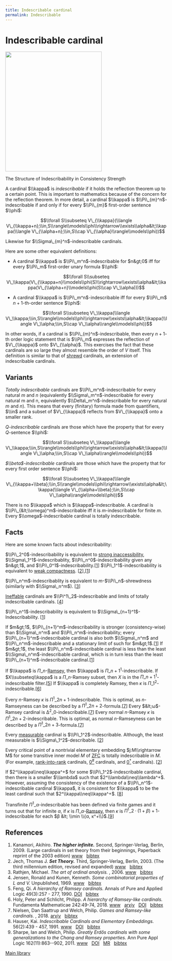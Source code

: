 ```yaml
---
title: Indescribable cardinal
permalink: Indescribable
---
```

# Indescribable cardinal













<a href="/File:IndescribableStructure.png" class="image"><img src="/web/20191005075106im_/http://cantorsattic.info/images/thumb/e/e6/IndescribableStructure.png/300px-IndescribableStructure.png" class="thumbimage" srcset="/web/20191005075106im_/http://cantorsattic.info/images/thumb/e/e6/IndescribableStructure.png/450px-IndescribableStructure.png 1.5x, /web/20191005075106im_/http://cantorsattic.info/images/thumb/e/e6/IndescribableStructure.png/600px-IndescribableStructure.png 2x" width="300" height="373" /></a>



<a href="/File:IndescribableStructure.png" class="internal" title="Enlarge"></a>


The Structure of Indescribability in Consistency Strength




A cardinal $\\kappa$ is *indescribable* if it holds the reflection
theorem up to a certain point. This is important to mathematics because
of the concern for the reflection theorem. In more detail, a cardinal
$\\kappa$ is $\\Pi\_{m}^n$-indescribable if and only if for every
$\\Pi\_{m}$ first-order sentence $\\phi$:

$$\\forall S\\subseteq V\_{\\kappa}(\\langle
V\_{\\kappa+n};\\in,S\\rangle\\models\\phi\\rightarrow\\exists\\alpha&lt;\\kappa(\\langle
V\_{\\alpha+n};\\in,S\\cap V\_{\\alpha}\\rangle\\models\\phi))$$

Likewise for $\\Sigma\_{m}^n$-indescribable cardinals.

Here are some other equivalent definitions:

-   A cardinal $\\kappa$ is $\\Pi\_m^n$-indescribable for $n&gt;0$ iff
    for every $\\Pi\_m$ first-order unary formula $\\phi$:

$$\\forall S\\subseteq
V\_\\kappa(V\_{\\kappa+n}\\models\\phi(S)\\rightarrow\\exists\\alpha&lt;\\kappa(V\_{\\alpha+n}\\models\\phi(S\\cap
V\_\\alpha)))$$

-   A cardinal $\\kappa$ is $\\Pi\_m^n$-indescribable iff for every
    $\\Pi\_m$ $n+1$-th-order sentence $\\phi$:

$$\\forall S\\subseteq V\_\\kappa(\\langle
V\_\\kappa;\\in,S\\rangle\\models\\phi\\rightarrow\\exists\\alpha&lt;\\kappa(\\langle
V\_\\alpha;\\in,S\\cap V\_\\alpha\\rangle\\models\\phi))$$

In other words, if a cardinal is $\\Pi\_{m}^n$-indescribable, then every
$n+1$-th order logic statement that is $\\Pi\_m$ expresses the
reflection of $V\_{\\kappa}$ onto $V\_{\\alpha}$. This exercises the
fact that these cardinals are so large they almost resemble the order of
$V$ itself. This definition is similar to that of
[shrewd](/Shrewd "Shrewd")
cardinals, an extension of indescribable cardinals.

## Variants

*Totally indescribable* cardinals are $\\Pi\_m^n$-indescribable for
every natural $m$ and $n$ (equivalently $\\Sigma\_m^n$-indescribable for
every natural m and n, equivalently $\\Delta\_m^n$-indescribable for
every natural $m$ and $n$). This means that every (finitary) formula
made from quantifiers, $\\in$ and a subset of $V\_{\\kappa}$ reflects
from $V\_{\\kappa}$ onto a smaller rank.

*$Q$-indescribable* cardinals are those which have the property that for
every $Q$-sentence $\\phi$:

$$\\forall S\\subseteq V\_\\kappa(\\langle
V\_\\kappa;\\in,S\\rangle\\models\\phi\\rightarrow\\exists\\alpha&lt;\\kappa(\\langle
V\_\\alpha;\\in,S\\cap V\_\\alpha\\rangle\\models\\phi))$$

*$\\beta$-indescribable* cardinals are those which have the property
that for every first order sentence $\\phi$:

$$\\forall S\\subseteq V\_\\kappa(\\langle
V\_{\\kappa+\\beta};\\in,S\\rangle\\models\\phi\\rightarrow\\exists\\alpha&lt;\\kappa(\\langle
V\_{\\alpha+\\beta};\\in,S\\cap V\_\\alpha\\rangle\\models\\phi))$$

There is no $\\kappa$ which is $\\kappa$-indescribable. A cardinal is
$\\Pi\_{&lt;\\omega}^m$-indescribable iff it is $m$-indescribable for
finite $m$. Every $\\omega$-indescribable cardinal is totally
indescribable.

## Facts

Here are some known facts about indescribability:

$\\Pi\_2^0$-indescribability is equivalent to [strong
inaccessibility](/Inaccessible "Inaccessible"),
$\\Sigma\_1^1$-indescribablity, $\\Pi\_n^0$-indescribability given any
$n&gt;1$, and
$\\Pi\_0^1$-indescribability.\[[1](#bibkey_Kanamori2009:HigherInfinite)\]
$\\Pi\_1^1$-indescribability is equivalent to [weak
compactness](/Weakly_compact "Weakly compact").
\[[2](#bibkey_Jech2003:SetTheory)\],\[[1](#bibkey_Kanamori2009:HigherInfinite)\]

$\\Pi\_n^m$-indescribablity is equivalent to $m$-$\\Pi\_n$-shrewdness
(similarly with $\\Sigma\_n^m$).
\[[3](#bibkey_Rathjen2006:OrdinalAnalysis)\]

[Ineffable](/Ineffable "Ineffable")
cardinals are $\\Pi^1\_2$-indescribable and limits of totally
indescribable cardinals. \[[4](#bibkey_JensenKunen1969:Ineffable)\]

$\\Pi\_n^1$-indescribability is equivalent to
$\\Sigma\_{n+1}^1$-Indescribability.
\[[1](#bibkey_Kanamori2009:HigherInfinite)\]

If $m&gt;1$, $\\Pi\_{n+1}^m$-indescribability is stronger
(consistency-wise) than $\\Sigma\_n^m$ and $\\Pi\_n^m$-indescribability;
every $\\Pi\_{n+1}^m$-indescribable cardinal is also both $\\Sigma\_n^m$
and $\\Pi\_n^m$-indescribable and a stationary limit of such for
$m&gt;1$.\[[1](#bibkey_Kanamori2009:HigherInfinite)\] If $m&gt;1$, the
least $\\Pi\_n^m$-indescribable cardinal is less than the least
$\\Sigma\_n^m$-indescribable cardinal, which is in turn less than the
least $\\Pi\_{n+1}^m$-indescribable
cardinal.\[[1](#bibkey_Kanamori2009:HigherInfinite)\]

If $\\kappa$ is
$Π\_n$-[Ramsey](/Ramsey "Ramsey"),
then $\\kappa$ is $Π\_{n+1}^1$-indescribable. If $X\\subseteq\\kappa$ is
a $Π\_n$-Ramsey subset, then $X$ is in the $Π\_{n+1}^1$-indescribable
filter.\[[5](#bibkey_Feng1990:HierarchyRamsey)\] If $\\kappa$ is
completely Ramsey, then $κ$ is
$Π\_1^2$-indescribable.\[[6](#bibkey_HolySchlicht2017:HierarchyRamseylike)\]

Every $n$-Ramsey $κ$ is $Π^1\_{2 n+1}$-indescribable. This is optimal,
as $n$-Ramseyness can be described by a
$Π^1\_{2n+2}$-formula.\[[7](#bibkey_NielsenWelch2018:GamesRamseylike)\]
Every $&lt;ω$-Ramsey cardinal is
$∆^2\_0$-indescribable.\[[7](#bibkey_NielsenWelch2018:GamesRamseylike)\]
Every normal $n$-Ramsey $κ$ is $Π^1\_{2 n+2}$-indescribable. This is
optimal, as normal $n$-Ramseyness can be described by a $Π^1\_{2
n+3}$-formula.\[[7](#bibkey_NielsenWelch2018:GamesRamseylike)\]

Every
[measurable](/Measurable "Measurable")
cardinal is $\\Pi\_1^2$-indescribable. Although, the least measurable is
$\\Sigma\_1^2$-describable. \[[2](#bibkey_Jech2003:SetTheory)\]

Every critical point of a nontrivial elementary embedding
$j:M\\rightarrow M$ for some transitive inner model $M$ of
[ZFC](/ZFC "ZFC") is totally
indescribable in $M$. (For example,
<a href="/Rank-into-rank" class="mw-redirect" title="Rank-into-rank">rank-into-rank</a>
cardinals,
<a href="/Zero_sharp" class="mw-redirect" title="Zero sharp">$0^{\#}$</a>
cardinals, and
<a href="/Zero_dagger" class="mw-redirect" title="Zero dagger">$0^{\dagger}$</a>
cardinals). \[[2](#bibkey_Jech2003:SetTheory)\]

If $2^\\kappa\\neq\\kappa^+$ for some $\\Pi\_1^2$-indescribable
cardinal, then there is a smaller $\\lambda$ such that
$2^\\lambda\\neq\\lambda^+$. However, assuming the consistency of the
existence of a $\\Pi\_n^1$-indescribable cardinal $\\kappa$, it is
consistent for $\\kappa$ to be the least cardinal such that
$2^\\kappa\\neq\\kappa^+$.
\[[8](#bibkey_Hauser1991:IndescribableElementaryEmbeddings)\]

  
Transfinite $Π^1\_α$-indescribable has been defined via finite games and
it turns out that for infinite $α$, if $κ$ is
$Π\_α$-[Ramsey](/Ramsey "Ramsey"),
then $κ$ is $Π^1\_{2 ·(1+β)+ 1}$-indescribable for each $β &lt; \\min
\\{α, κ^+\\}$.\[[9](#bibkey_SharpeWelch2011:GreatlyErdosChang)\]

## References

1.  <span id="bibkey_Kanamori2009:HigherInfinite">Kanamori, Akihiro.
    ***The higher infinite.*** Second, Springer-Verlag, Berlin, 2009.
    (Large cardinals in set theory from their beginnings, Paperback
    reprint of the 2003 edition)
    <a href="https://link.springer.com/book/10.1007%2F978-3-540-88867-3" class="extiw">www</a>   <a href="javascript:bibpopup(&#39;@book%7BKanamori2009:HigherInfinite,%20%20%20%20AUTHOR%20=%20%7BKanamori,%20Akihiro%7D,%3Cbr%3E%20%20%20%20%20TITLE%20=%20%7BThe%20higher%20infinite%7D,%3Cbr%3E%20%20%20%20SERIES%20=%20%7BSpringer%20Monographs%20in%20Mathematics%7D,%3Cbr%3E%20%20%20EDITION%20=%20%7BSecond%7D,%3Cbr%3E%20%20%20%20%20%20NOTE%20=%20%7BLarge%20cardinals%20in%20set%20theory%20from%20their%20beginnings,%20%20%20%20%20%20%20%20%20%20%20%20%20%20Paperback%20reprint%20of%20the%202003%20edition%7D,%3Cbr%3E%20PUBLISHER%20=%20%7BSpringer-Verlag%7D,%3Cbr%3E%20%20%20ADDRESS%20=%20%7BBerlin%7D,%3Cbr%3E%20%20%20%20%20%20YEAR%20=%20%7B2009%7D,%3Cbr%3E%20%20%20%20%20PAGES%20=%20%7Bxxii+536%7D,%3Cbr%3E%20%20%20%20%20%20%20URL%20=%20%7Bhttps://link.springer.com/book/10.1007%2F978-3-540-88867-3%7D%7D&#39;)" class="bibtex">bibtex</a></span>
2.  <span id="bibkey_Jech2003:SetTheory">Jech, Thomas J. ***Set
    Theory.*** Third, Springer-Verlag, Berlin, 2003. (The third
    millennium edition, revised and expanded)
    <a href="https://logic.wikischolars.columbia.edu/file/view/Jech%2C+T.+J.+%282003%29.+Set+Theory+%28The+3rd+millennium+ed.%29.pdf" class="extiw">www</a>   <a href="javascript:bibpopup(&#39;@book%7BJech2003:SetTheory,%20%20%20%20AUTHOR%20=%20%7BJech,%20Thomas%20J.%7D,%3Cbr%3E%20%20%20%20TITLE%20=%20%7BSet%20Theory%7D,%3Cbr%3E%20%20%20%20SERIES%20=%20%7BSpringer%20Monographs%20in%20Mathematics%7D,%3Cbr%3E%20%20%20%20%20%20NOTE%20=%20%7BThe%20third%20millennium%20edition,%20revised%20and%20expanded%7D,%3Cbr%3E%20PUBLISHER%20=%20%7BSpringer-Verlag%7D,%3Cbr%3E%20%20%20%20%20EDITION%20=%20%7BThird%7D,%3Cbr%3E%20%20%20%20%20ADDRESS%20=%20%7BBerlin%7D,%3Cbr%3E%20%20%20%20%20YEAR%20=%20%7B2003%7D,%3Cbr%3E%20%20%20%20%20URL%20=%20%7Bhttps://logic.wikischolars.columbia.edu/file/view/Jech%2C+T.+J.+%282003%29.+Set+Theory+%28The+3rd+millennium+ed.%29.pdf%7D,%3Cbr%3E%7D&#39;)" class="bibtex">bibtex</a></span>
3.  <span id="bibkey_Rathjen2006:OrdinalAnalysis">Rathjen, Michael. *The
    art of ordinal analysis.* , 2006.
    <a href="http://www.icm2006.org/proceedings/Vol_II/contents/ICM_Vol_2_03.pdf" class="extiw">www</a>   <a href="javascript:bibpopup(&#39;@article%7BRathjen2006:OrdinalAnalysis,%20%20%20%20AUTHOR%20=%20%7BRathjen,%20Michael%7D.%20%20%20%20TITLE%20=%20%7BThe%20art%20of%20ordinal%20analysis%7D,%3Cbr%3E%20%20%20%20%20YEAR%20=%20%7B2006%7D,%3Cbr%3E%20%20%20%20%20URL%20=%20%7Bhttp://www.icm2006.org/proceedings/Vol_II/contents/ICM_Vol_2_03.pdf%7D%7D&#39;)" class="bibtex">bibtex</a></span>
4.  <span id="bibkey_JensenKunen1969:Ineffable">Jensen, Ronald and
    Kunen, Kenneth. *Some combinatorial properties of $L$ and $V$.*
    Unpublished, 1969.
    <a href="http://www.mathematik.hu-berlin.de/~raesch/org/jensen.html" class="extiw">www</a>   <a href="javascript:bibpopup(&#39;@unpublished%7BJensenKunen1969:Ineffable,AUTHOR=%7BJensen,%20Ronald%20and%20Kunen,%20Kenneth%7D,%3Cbr%3ETITLE=%7BSome%20combinatorial%20properties%20of%20$L$%20and%20$V$%7D,%3Cbr%3EYEAR=%7B1969%7D,%3Cbr%3EURL=%7Bhttp://www.mathematik.hu-berlin.de/~raesch/org/jensen.html%7D,%3Cbr%3E%7D&#39;)" class="bibtex">bibtex</a></span>
5.  <span id="bibkey_Feng1990:HierarchyRamsey">Feng, Qi. *A hierarchy of
    Ramsey cardinals.* Annals of Pure and Applied Logic 49(3):257 -
    277, 1990.
    <a href="http://dx.doi.org/10.1016/0168-0072(90)90028-Z" class="extiw">DOI</a>   <a href="javascript:bibpopup(&#39;@article%7BFeng1990:HierarchyRamsey,title%20=%20%22A%20hierarchy%20of%20Ramsey%20cardinals%22,journal%20=%20%22Annals%20of%20Pure%20and%20Applied%20Logic%22,volume%20=%20%2249%22,number%20=%20%223%22,pages%20=%20%22257%20-%20277%22,year%20=%20%221990%22,issn%20=%20%220168-0072%22,doi%20=%20%2210.1016/0168-0072(90)90028-Z%22,author%20=%20%22Feng,%20Qi%22,%7D&#39;)" class="bibtex">bibtex</a></span>
6.  <span id="bibkey_HolySchlicht2017:HierarchyRamseylike">Holy, Peter
    and Schlicht, Philipp. *A hierarchy of Ramsey-like cardinals.*
    Fundamenta Mathematicae 242:49-74, 2018.
    <a href="https://research-information.bristol.ac.uk/files/185938606/1710.10043.pdf" class="extiw">www</a>   <a href="http://web.archive.org/web/20191005075106/http://arxiv.org/abs/1710.10043" class="extiw">arχiv</a>   <a href="http://web.archive.org/web/20191005075106/http://dx.doi.org/10.4064/fm396-9-2017" class="extiw">DOI</a>   <a href="javascript:bibpopup(&#39;@article%7BHolySchlicht2017:HierarchyRamseylike,%20%20%20%20author%20=%20%7BHoly,%20Peter%20and%20Schlicht,%20Philipp%7D,%3Cbr%3E%20%20%20%20%20%20%20%20%20title%20=%20%7BA%20hierarchy%20of%20Ramsey-like%20cardinals%7D,%3Cbr%3E%20%20%20%20%20%20%20%20year%20=%20%7B2018%7D,%3Cbr%3E%20%20%20eprint%20=%20%7B1710.10043%7D,%3Cbr%3E%20%20%20%20%20%20doi%20=%20%7B10.4064/fm396-9-2017%7D,%3Cbr%3E%20%20journal%20=%20%7BFundamenta%20Mathematicae%7D,%3Cbr%3E%20%20%20volume%20=%20%7B242%7D,%3Cbr%3E%20%20%20%20pages%20=%20%7B49-74%7D,%3Cbr%3E%20%20%20%20%20%20url%20=%20%7Bhttps://research-information.bristol.ac.uk/files/185938606/1710.10043.pdf%7D%7D&#39;)" class="bibtex">bibtex</a></span>
7.  <span id="bibkey_NielsenWelch2018:GamesRamseylike">Nielsen, Dan
    Saattrup and Welch, Philip. *Games and Ramsey-like cardinals.*
    , 2018.
    <a href="http://arxiv.org/abs/1804.10383" class="extiw">arχiv</a>   <a href="javascript:bibpopup(&#39;@article%7BNielsenWelch2018:GamesRamseylike,%20%20%20%20author%20=%20%7BNielsen,%20Dan%20Saattrup%20and%20Welch,%20Philip%7D,%3Cbr%3E%20%20%20%20%20%20%20%20%20title%20=%20%7BGames%20and%20Ramsey-like%20cardinals%7D,%3Cbr%3E%20%20%20%20%20%20%20%20year%20=%20%7B2018%7D,%3Cbr%3E%20%20%20%20%20eprint%20=%20%7B1804.10383%7D,%3Cbr%3E%7D&#39;)" class="bibtex">bibtex</a></span>
8.  <span
    id="bibkey_Hauser1991:IndescribableElementaryEmbeddings">Hauser,
    Kai. *Indescribable Cardinals and Elementary Embeddings.*
    56(2):439 - 457, 1991.
    <a href="www.jstor.org/stable/2274692" class="extiw">www</a>   <a href="http://dx.doi.org/10.2307/2274692" class="extiw">DOI</a>   <a href="javascript:bibpopup(&#39;@article%7BHauser1991:IndescribableElementaryEmbeddings,%20%20%20AUTHOR%20=%20%7BHauser,%20Kai%7D,%3Cbr%3E%20%20%20TITLE%20=%20%7BIndescribable%20Cardinals%20and%20Elementary%20Embeddings%7D,%3Cbr%3E%20%20%20VOLUME%20=%20%7B56%7D,%3Cbr%3E%20%20%20NUMBER%20=%20%7B2%7D,%3Cbr%3E%20%20%20PAGES%20=%20%7B439%20-%20457%7D%20%20%20YEAR%20=%20%7B1991%7D,%3Cbr%3E%20%20%20DOI%20=%20%7B10.2307/2274692%7D,%3Cbr%3E%20%20%20URL%20=%20%7Bwww.jstor.org/stable/2274692%7D%7D&#39;)" class="bibtex">bibtex</a></span>
9.  <span id="bibkey_SharpeWelch2011:GreatlyErdosChang">Sharpe, Ian and
    Welch, Philip. *Greatly Erdős cardinals with some generalizations to
    the Chang and Ramsey properties.* Ann Pure Appl Logic
    162(11):863--902, 2011.
    <a href="http://dx.doi.org/10.1016/j.apal.2011.04.002" class="extiw">www</a>   <a href="http://web.archive.org/web/20191005075106/http://dx.doi.org/10.1016/j.apal.2011.04.002" class="extiw">DOI</a>   <a href="http://web.archive.org/web/20191005075106/http://www.ams.org/mathscinet-getitem?mr=2817562" class="extiw">MR</a>   <a href="javascript:bibpopup(&#39;@article%20%7BSharpeWelch2011:GreatlyErdosChang,%20%20%20%20AUTHOR%20=%20%7BSharpe,%20Ian%20and%20Welch,%20Philip%7D,%3Cbr%3E%20%20%20%20%20TITLE%20=%20%7BGreatly%20Erdős%20cardinals%20with%20some%20generalizations%20to%20%20%20%20%20%20%20%20%20%20%20%20%20%20the%20Chang%20and%20Ramsey%20properties%7D,%3Cbr%3E%20%20%20JOURNAL%20=%20%7BAnn.%20Pure%20Appl.%20Logic%7D,%3Cbr%3E%20%20FJOURNAL%20=%20%7BAnnals%20of%20Pure%20and%20Applied%20Logic%7D,%3Cbr%3E%20%20%20%20VOLUME%20=%20%7B162%7D,%3Cbr%3E%20%20%20%20%20%20YEAR%20=%20%7B2011%7D,%3Cbr%3E%20%20%20%20NUMBER%20=%20%7B11%7D,%3Cbr%3E%20%20%20%20%20PAGES%20=%20%7B863--902%7D,%3Cbr%3E%20%20%20%20%20%20ISSN%20=%20%7B0168-0072%7D,%3Cbr%3E%20%20%20%20%20CODEN%20=%20%7BAPALD7%7D,%3Cbr%3E%20%20%20MRCLASS%20=%20%7B03E04%20(03E35%2003E45%2003E55)%7D,%3Cbr%3E%20%20MRNUMBER%20=%20%7B2817562%7D,%3Cbr%3E%20%20%20%20%20%20%20DOI%20=%20%7B10.1016/j.apal.2011.04.002%7D,%3Cbr%3E%20%20%20%20%20%20%20URL%20=%20%7Bhttp://dx.doi.org/10.1016/j.apal.2011.04.002%7D,%3Cbr%3E%7D&#39;)" class="bibtex">bibtex</a></span>

[Main
library](/Library "Library")


